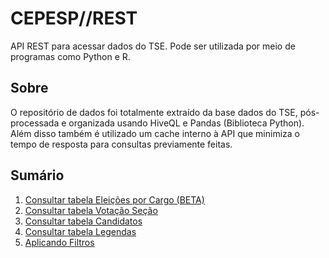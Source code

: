 # CEPESP//REST
API REST para acessar dados do TSE. Pode ser utilizada por meio de programas como Python e R.

## Sobre
O repositório de dados foi totalmente extraído da base dados do TSE, pós-processada e organizada usando HiveQL e Pandas (Biblioteca Python). Além disso também é utilizado um cache interno à API que minimiza o tempo de resposta para consultas previamente feitas.

## Sumário
1. [Consultar tabela Eleições por Cargo (BETA)](EleicoesPorCargo_BETA.md)
2. [Consultar tabela Votação Seção](EleicoesPorCargo.md)
3. [Consultar tabela Candidatos](Candidatos.md)
4. [Consultar tabela Legendas](Legendas.md)
5. [Aplicando Filtros](Filtros.md)
